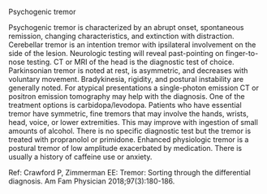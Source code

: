 Psychogenic tremor

Psychogenic tremor is characterized by an abrupt onset, spontaneous remission, changing characteristics,
and extinction with distraction. Cerebellar tremor is an intention tremor with ipsilateral involvement on
the side of the lesion. Neurologic testing will reveal past-pointing on finger-to-nose testing. CT or MRI
of the head is the diagnostic test of choice. Parkinsonian tremor is noted at rest, is asymmetric, and
decreases with voluntary movement. Bradykinesia, rigidity, and postural instability are generally noted.
For atypical presentations a single-photon emission CT or positron emission tomography may help with
the diagnosis. One of the treatment options is carbidopa/levodopa.
Patients who have essential tremor have symmetric, fine tremors that may involve the hands, wrists, head,
voice, or lower extremities. This may improve with ingestion of small amounts of alcohol. There is no
specific diagnostic test but the tremor is treated with propranolol or primidone. Enhanced physiologic
tremor is a postural tremor of low amplitude exacerbated by medication. There is usually a history of
caffeine use or anxiety.

Ref: Crawford P, Zimmerman EE: Tremor: Sorting through the differential diagnosis. Am Fam Physician 2018;97(3):180-186.